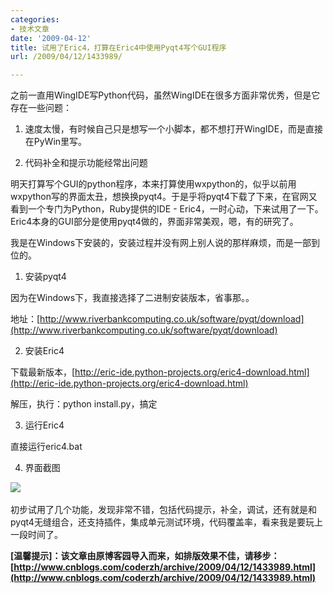 ```yaml
---
categories:
- 技术文章
date: '2009-04-12'
title: 试用了Eric4，打算在Eric4中使用Pyqt4写个GUI程序
url: /2009/04/12/1433989/

---
```



之前一直用WingIDE写Python代码，虽然WingIDE在很多方面非常优秀，但是它存在一些问题：

1. 速度太慢，有时候自己只是想写一个小脚本，都不想打开WingIDE，而是直接在PyWin里写。

2. 代码补全和提示功能经常出问题

明天打算写个GUI的python程序，本来打算使用wxpython的，似乎以前用wxpython写的界面太丑，想换换pyqt4。于是乎将pyqt4下载了下来，在官网又看到一个专门为Python，Ruby提供的IDE - Eric4，一时心动，下来试用了一下。Eric4本身的GUI部分是使用pyqt4做的，界面非常美观，嗯，有的研究了。

我是在Windows下安装的，安装过程并没有网上别人说的那样麻烦，而是一部到位的。

1. 安装pyqt4

因为在Windows下，我直接选择了二进制安装版本，省事那。。 

地址：[http://www.riverbankcomputing.co.uk/software/pyqt/download](http://www.riverbankcomputing.co.uk/software/pyqt/download) 

2. 安装Eric4

下载最新版本，[http://eric-ide.python-projects.org/eric4-download.html](http://eric-ide.python-projects.org/eric4-download.html)

解压，执行：python install.py，搞定

3. 运行Eric4

直接运行eric4.bat

4. 界面截图

![](http://images.cnblogs.com/cnblogs_com/coderzh/software/eric4.jpg)&nbsp;

初步试用了几个功能，发现非常不错，包括代码提示，补全，调试，还有就是和pyqt4无缝组合，还支持插件，集成单元测试环境，代码覆盖率，看来我是要玩上一段时间了。

**[温馨提示]：该文章由原博客园导入而来，如排版效果不佳，请移步：[http://www.cnblogs.com/coderzh/archive/2009/04/12/1433989.html](http://www.cnblogs.com/coderzh/archive/2009/04/12/1433989.html)**